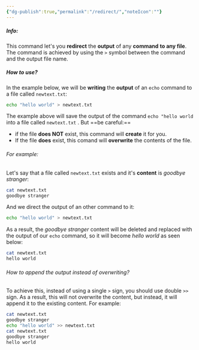 ```yaml
---
{"dg-publish":true,"permalink":"/redirect/","noteIcon":""}
---
```


##### Info:
This command let's you **redirect** the **output** of any **command** **to any file**. The command is achieved by using the `>` symbol between the command and the output file name. 

##### How to use?
In the example below, we will be **writing** the **output** of an `echo` command to a file called `newtext.txt`:

```bash
echo "hello world" > newtext.txt
```
The example above will save the output of the command `echo "hello world` into a file called `newtext.txt` . But ==be careful:==
- if the file **does NOT** exist, this command will **create** it for you.
- If the file **does** exist, this comand will **overwrite** the contents of the file.

###### For example:
Let's say that a file called `newtext.txt` exists and it's **content** is *goodbye stranger*:
```bash
cat newtext.txt
goodbye stranger
```
And we direct the output of an other command to it:
```bash
echo "hello world" > newtext.txt
```
As a result, the *goodbye stranger* content will be deleted and replaced with the output of our `echo` command, so it will become *hello world* as seen below:
```bash
cat newtext.txt
hello world
```

###### How to append the output instead of overwriting?
To achieve this, instead of using a single `>` sign, you should use double `>>` sign. As a result, this will not overwrite the content, but instead, it will append it to the existing content. For example:

```bash
cat newtext.txt
goodbye stranger
echo "hello world" >> newtext.txt
cat newtext.txt
goodbye stranger
hello world
```